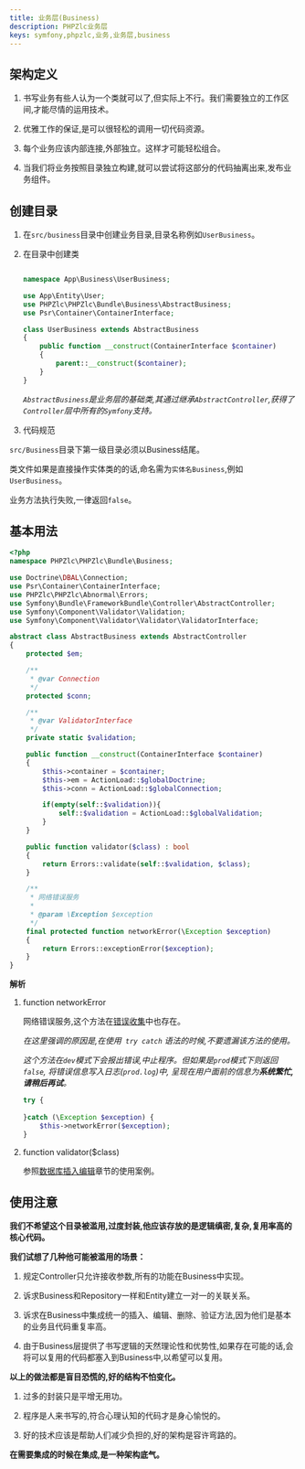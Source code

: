 ```yaml
---
title: 业务层(Business)
description: PHPZlc业务层
keys: symfony,phpzlc,业务,业务层,business
---
```


## 架构定义

1. 书写业务有些人认为一个类就可以了,但实际上不行。我们需要独立的工作区间,才能尽情的运用技术。

2. 优雅工作的保证,是可以很轻松的调用一切代码资源。

3. 每个业务应该内部连接,外部独立。这样才可能轻松组合。

4. 当我们将业务按照目录独立构建,就可以尝试将这部分的代码抽离出来,发布业务组件。


## 创建目录

1. 在`src/business`目录中创建业务目录,目录名称例如`UserBusiness`。

2. 在目录中创建类

    ```php    
    
    namespace App\Business\UserBusiness;
    
    use App\Entity\User;
    use PHPZlc\PHPZlc\Bundle\Business\AbstractBusiness;
    use Psr\Container\ContainerInterface;
    
    class UserBusiness extends AbstractBusiness
    {
        public function __construct(ContainerInterface $container)
        {
            parent::__construct($container);
        }
    }
    ```
   
   _`AbstractBusiness`是业务层的基础类,其通过继承`AbstractController`,获得了`Controller`层中所有的`Symfony`支持。_

3. 代码规范
   
  `src/Business`目录下第一级目录必须以Business结尾。
  
   类文件如果是直接操作实体类的的话,命名需为`实体名Business`,例如`UserBusiness`。
   
   业务方法执行失败,一律返回`false`。
   
## 基本用法

```php
<?php
namespace PHPZlc\PHPZlc\Bundle\Business;

use Doctrine\DBAL\Connection;
use Psr\Container\ContainerInterface;
use PHPZlc\PHPZlc\Abnormal\Errors;
use Symfony\Bundle\FrameworkBundle\Controller\AbstractController;
use Symfony\Component\Validator\Validation;
use Symfony\Component\Validator\Validator\ValidatorInterface;

abstract class AbstractBusiness extends AbstractController
{
    protected $em;

    /**
     * @var Connection
     */
    protected $conn;

    /**
     * @var ValidatorInterface
     */
    private static $validation;

    public function __construct(ContainerInterface $container)
    {
        $this->container = $container;
        $this->em = ActionLoad::$globalDoctrine;
        $this->conn = ActionLoad::$globalConnection;

        if(empty(self::$validation)){
            self::$validation = ActionLoad::$globalValidation;
        }
    }

    public function validator($class) : bool
    {
        return Errors::validate(self::$validation, $class);
    }

    /**
     * 网络错误服务
     *
     * @param \Exception $exception
     */
    final protected function networkError(\Exception $exception)
    {
        return Errors::exceptionError($exception);
    }
}
```

**解析**

1. function networkError

    网络错误服务,这个方法在[错误收集](/phpzlc/error.markdown)中也存在。
    
    _在这里强调的原因是,在使用` try catch` 语法的时候,不要遗漏该方法的使用。_
    
    _这个方法在`dev`模式下会报出错误,中止程序。但如果是`prod`模式下则返回`false`, 将错误信息写入日志(`prod.log`)中, 呈现在用户面前的信息为**系统繁忙,请稍后再试**。_
    
    ```php
    try {
        
    }catch (\Exception $exception) {
        $this->networkError($exception);
    } 
    ```
   
2. function validator($class) 
   
   参照[数据库插入编辑](/phpzlc/db/edit.markdown)章节的使用案例。
   
## 使用注意

**我们不希望这个目录被滥用,过度封装,他应该存放的是逻辑缜密,复杂,复用率高的核心代码。**

**我们试想了几种他可能被滥用的场景：**

1. 规定Controller只允许接收参数,所有的功能在Business中实现。

2. 诉求Business和Repository一样和Entity建立一对一的关联关系。

3. 诉求在Business中集成统一的插入、编辑、删除、验证方法,因为他们是基本的业务且代码重复率高。

4. 由于Business层提供了书写逻辑的天然理论性和优势性,如果存在可能的话,会将可以复用的代码都塞入到Business中,以希望可以复用。

**以上的做法都是盲目恐慌的,好的结构不怕变化。**

1. 过多的封装只是平增无用功。

2. 程序是人来书写的,符合心理认知的代码才是身心愉悦的。

3. 好的技术应该是帮助人们减少负担的,好的架构是容许弯路的。

**在需要集成的时候在集成,是一种架构底气。**